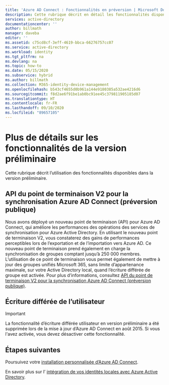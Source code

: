 ```yaml
---
title: 'Azure AD Connect : Fonctionnalités en préversion | Microsoft Docs'
description: Cette rubrique décrit en détail les fonctionnalités disponibles en version préliminaire dans Azure AD Connect.
services: active-directory
documentationcenter: ''
author: billmath
manager: daveba
editor: ''
ms.assetid: c75cd8cf-3eff-4619-bbca-66276757cc07
ms.service: active-directory
ms.workload: identity
ms.tgt_pltfrm: na
ms.devlang: na
ms.topic: how-to
ms.date: 05/15/2020
ms.subservice: hybrid
ms.author: billmath
ms.collection: M365-identity-device-management
ms.openlocfilehash: b543cf4655d0b961a144e9180385a532ae4216d6
ms.sourcegitcommit: f8d2ae6f91be1ab0bc91ee45c379811905185d07
ms.translationtype: HT
ms.contentlocale: fr-FR
ms.lasthandoff: 09/10/2020
ms.locfileid: "89657105"
---
```

# <a name="more-details-about-features-in-preview"></a>Plus de détails sur les fonctionnalités de la version préliminaire
Cette rubrique décrit l’utilisation des fonctionnalités disponibles dans la version préliminaire.

## <a name="azure-ad-connect-sync-v2-endpoint-api-public-preview"></a>API du point de terminaison V2 pour la synchronisation Azure AD Connect (préversion publique) 

Nous avons déployé un nouveau point de terminaison (API) pour Azure AD Connect, qui améliore les performances des opérations des services de synchronisation pour Azure Active Directory. En utilisant le nouveau point de terminaison V2, vous constaterez des gains de performances perceptibles lors de l’exportation et de l’importation vers Azure AD. Ce nouveau point de terminaison prend également en charge la synchronisation de groupes comptant jusqu’à 250 000 membres. L’utilisation de ce point de terminaison vous permet également de mettre à jour des groupes unifiés Microsoft 365, sans limite d’appartenance maximale, sur votre Active Directory local, quand l’écriture différée de groupe est activée. Pour plus d’informations, consultez [API du point de terminaison V2 pour la synchronisation Azure AD Connect (préversion publique)](how-to-connect-sync-endpoint-api-v2.md).

## <a name="user-writeback"></a>Écriture différée de l’utilisateur
> [!IMPORTANT]
> La fonctionnalité d’écriture différée utilisateur en version préliminaire a été supprimée lors de la mise à jour d’Azure AD Connect en août 2015. Si vous l'avez activée, vous devez désactiver cette fonctionnalité.
>
>

## <a name="next-steps"></a>Étapes suivantes
Poursuivez votre [installation personnalisée d’Azure AD Connect](how-to-connect-install-custom.md).

En savoir plus sur l’ [intégration de vos identités locales avec Azure Active Directory](whatis-hybrid-identity.md).
